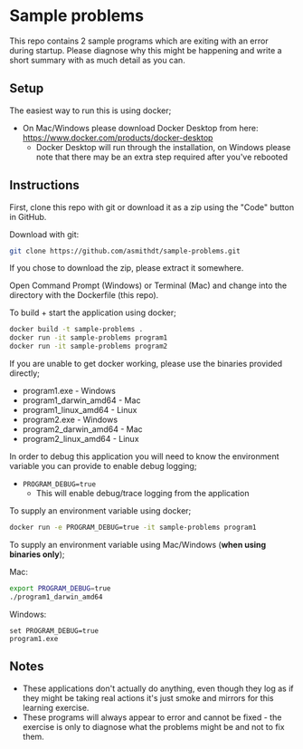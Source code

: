# Sample problems

This repo contains 2 sample programs which are exiting with an error during startup. Please diagnose why this might be happening and write a short summary with as much detail as you can.

## Setup

The easiest way to run this is using docker;

* On Mac/Windows please download Docker Desktop from here: https://www.docker.com/products/docker-desktop
    * Docker Desktop will run through the installation, on Windows please note that there may be an extra step required after you've rebooted

## Instructions

First, clone this repo with git or download it as a zip using the "Code" button in GitHub.

Download with git:
```bash
git clone https://github.com/asmithdt/sample-problems.git
```

If you chose to download the zip, please extract it somewhere.

Open Command Prompt (Windows) or Terminal (Mac) and change into the directory with the Dockerfile (this repo).

To build + start the application using docker;

```bash
docker build -t sample-problems .
docker run -it sample-problems program1
docker run -it sample-problems program2
```

If you are unable to get docker working, please use the binaries provided directly;

* program1.exe - Windows
* program1_darwin_amd64 - Mac
* program1_linux_amd64 - Linux
* program2.exe - Windows
* program2_darwin_amd64 - Mac
* program2_linux_amd64 - Linux

In order to debug this application you will need to know the environment variable you can provide to enable debug logging;

* `PROGRAM_DEBUG=true`
    * This will enable debug/trace logging from the application

To supply an environment variable using docker;

```bash
docker run -e PROGRAM_DEBUG=true -it sample-problems program1
```

To supply an environment variable using Mac/Windows (**when using binaries only**);

Mac:
```bash
export PROGRAM_DEBUG=true
./program1_darwin_amd64
```

Windows:
```
set PROGRAM_DEBUG=true
program1.exe
```

## Notes

* These applications don't actually do anything, even though they log as if they might be taking real actions it's just smoke and mirrors for this learning exercise.
* These programs will always appear to error and cannot be fixed - the exercise is only to diagnose what the problems might be and not to fix them.
